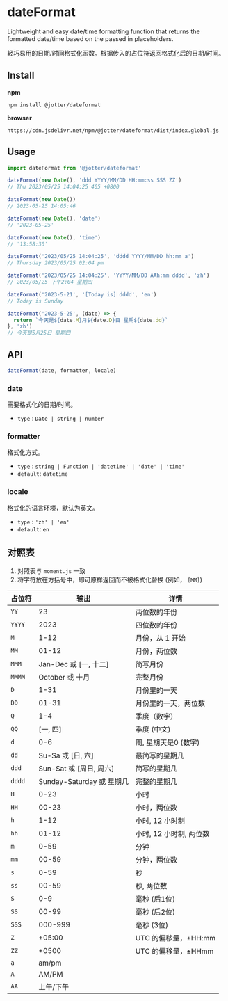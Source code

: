 # dateFormat

Lightweight and easy date/time formatting function that returns the formatted date/time based on the passed in placeholders.

轻巧易用的日期/时间格式化函数。根据传入的占位符返回格式化后的日期/时间。



## Install

**npm**

```
npm install @jotter/dateformat
```
**browser**

```
https://cdn.jsdelivr.net/npm/@jotter/dateformat/dist/index.global.js
```


## Usage

```js
import dateFormat from '@jotter/dateformat'

dateFormat(new Date(), 'ddd YYYY/MM/DD HH:mm:ss SSS ZZ')
// Thu 2023/05/25 14:04:25 405 +0800

dateFormat(new Date())
// 2023-05-25 14:05:46

dateFormat(new Date(), 'date')
// '2023-05-25'

dateFormat(new Date(), 'time')
// '13:58:30'

dateFormat('2023/05/25 14:04:25', 'dddd YYYY/MM/DD hh:mm a')
// Thursday 2023/05/25 02:04 pm

dateFormat('2023/05/25 14:04:25', 'YYYY/MM/DD AAh:mm dddd', 'zh')
// 2023/05/25 下午2:04 星期四

dateFormat('2023-5-21', '[Today is] dddd', 'en')
// Today is Sunday

dateFormat('2023-5-25', (date) => {
  return `今天是${date.M}月${date.D}日 星期${date.dd}`
}, 'zh')
// 今天是5月25日 星期四
```

## API
```js
dateFormat(date, formatter, locale)
```

### date
需要格式化的日期/时间。
- `type` : `Date | string | number`
### formatter
格式化方式。
- `type` : `string | Function | 'datetime' | 'date' | 'time'`
- `default`: `datetime`

### locale
格式化的语言环境，默认为英文。
- `type` : `'zh' | 'en'`
- `default`: `en`



## 对照表
1. 对照表与 `moment.js` 一致
2. 将字符放在方括号中，即可原样返回而不被格式化替换 (例如， `[MM]`)

| 占位符 | 输出                      | 详情                    |
| ------ | ------------------------- | ----------------------- |
| `YY`   | 23                        | 两位数的年份            |
| `YYYY` | 2023                      | 四位数的年份            |
| `M`    | 1-12                      | 月份，从 1 开始         |
| `MM`   | 01-12                     | 月份，两位数            |
| `MMM`  | Jan-Dec 或 [一, 十二]      | 简写月份                |
| `MMMM` | October 或 十月           | 完整月份                |
| `D`    | 1-31                      | 月份里的一天            |
| `DD`   | 01-31                     | 月份里的一天，两位数    |
| `Q`    | 1-4                       | 季度（数字）            |
| `QQ`   | [一, 四]                  | 季度 (中文)             |
| `d`    | 0-6                       | 周, 星期天是0 (数字)    |
| `dd`   | Su-Sa 或 [日, 六]         | 最简写的星期几          |
| `ddd`  | Sun-Sat 或 [周日, 周六]   | 简写的星期几            |
| `dddd` | Sunday-Saturday 或 星期几 | 完整的星期几                  |
| `H`    | 0-23                      | 小时                    |
| `HH`   | 00-23                     | 小时，两位数            |
| `h`    | 1-12                      | 小时, 12 小时制         |
| `hh`   | 01-12                     | 小时, 12 小时制, 两位数 |
| `m`    | 0-59                      | 分钟                    |
| `mm`   | 00-59                     | 分钟，两位数            |
| `s`    | 0-59                      | 秒                      |
| `ss`   | 00-59                     | 秒, 两位数              |
| `S`    | 0-9                       | 毫秒 (后1位)            |
| `SS`   | 00-99                     | 毫秒 (后2位)            |
| `SSS`  | 000-999                   | 毫秒 (3位)              |
| `Z`    | +05:00                    | UTC 的偏移量，±HH:mm    |
| `ZZ`   | +0500                     | UTC 的偏移量，±HHmm     |
| `a`    | am/pm                     |                         |
| `A`    | AM/PM                     |                         |
| `AA`   | 上午/下午                 |                         |

